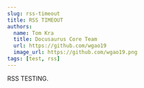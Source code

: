 ```yaml
---
slug: rss-timeout
title: RSS TIMEOUT
authors:
  name: Tom Kra
  title: Docusaurus Core Team
  url: https://github.com/wgao19
  image_url: https://github.com/wgao19.png
tags: [test, rss]
---
```


RSS TESTING.

